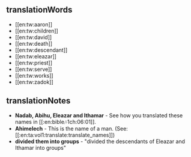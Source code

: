 ## translationWords

* [[en:tw:aaron]]
* [[en:tw:children]]
* [[en:tw:david]]
* [[en:tw:death]]
* [[en:tw:descendant]]
* [[en:tw:eleazar]]
* [[en:tw:priest]]
* [[en:tw:serve]]
* [[en:tw:works]]
* [[en:tw:zadok]]

## translationNotes

* **Nadab, Abihu, Eleazar and Ithamar** - See how you translated these names in [[:en:bible:notes:1ch:06:01]].
* **Ahimelech** - This is the name of a man. (See: [[:en:ta:vol1:translate:translate_names]])
* **divided them into groups** - "divided the descendants of Eleazar and Ithamar into groups"
